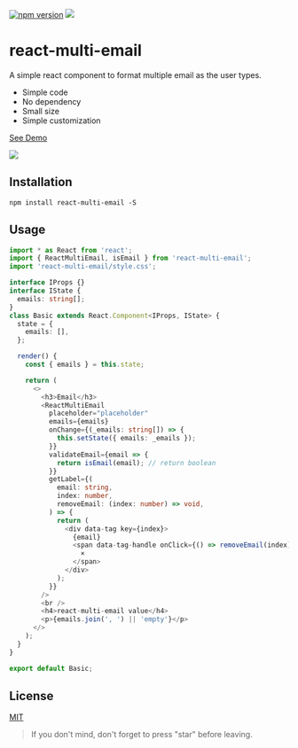 [![npm version](https://badge.fury.io/js/react-multi-email.svg)](https://badge.fury.io/js/react-multi-email)
[![](https://img.shields.io/npm/dm/react-multi-email.svg)](https://www.npmjs.com/package/react-multi-email)

# react-multi-email

A simple react component to format multiple email as the user types.

- Simple code
- No dependency
- Small size
- Simple customization

[See Demo](https://codesandbox.io/s/jpvjk8m5o9)

<img src="https://cdn.rawgit.com/axui/react-multi-email/c3098f94/react-multi-email.gif" />

## Installation

```shell-script
npm install react-multi-email -S
```

## Usage

```typescript jsx
import * as React from 'react';
import { ReactMultiEmail, isEmail } from 'react-multi-email';
import 'react-multi-email/style.css';

interface IProps {}
interface IState {
  emails: string[];
}
class Basic extends React.Component<IProps, IState> {
  state = {
    emails: [],
  };

  render() {
    const { emails } = this.state;

    return (
      <>
        <h3>Email</h3>
        <ReactMultiEmail
          placeholder="placeholder"
          emails={emails}
          onChange={(_emails: string[]) => {
            this.setState({ emails: _emails });
          }}
          validateEmail={email => {
            return isEmail(email); // return boolean
          }}
          getLabel={(
            email: string,
            index: number,
            removeEmail: (index: number) => void,
          ) => {
            return (
              <div data-tag key={index}>
                {email}
                <span data-tag-handle onClick={() => removeEmail(index)}>
                  ×
                </span>
              </div>
            );
          }}
        />
        <br />
        <h4>react-multi-email value</h4>
        <p>{emails.join(', ') || 'empty'}</p>
      </>
    );
  }
}

export default Basic;
```

## License

[MIT](https://opensource.org/licenses/MIT)

> If you don't mind, don't forget to press "star" before leaving.
